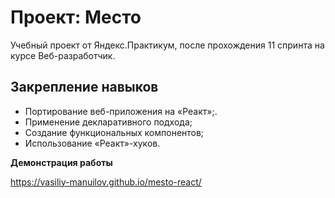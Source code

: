 # Проект: Место

Учебный проект от Яндекс.Практикум, после прохождения 11 спринта на курсе Веб-разработчик.

## Закрепление навыков
* Портирование веб-приложения на «Реакт»;.
* Применение декларативного подхода;
* Создание функциональных компонентов;
* Использование «Реакт»-хуков.

**Демонстрация работы**

https://vasiliy-manuilov.github.io/mesto-react/
